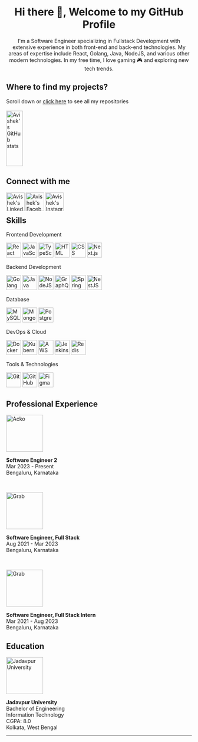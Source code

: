 <h1 align="center"> Hi there 👋, Welcome to my GitHub Profile<br/> </h1> 

<p align="center">
I'm a Software Engineer specializing in Fullstack Development with extensive experience in both front-end and back-end technologies. My areas of expertise include React, Golang, Java, NodeJS, and various other modern technologies. In my free time, I love gaming 🎮 and exploring new tech trends. </p>

## Where to find my projects?

Scroll down or [click here](https://github.com/AvishekGhost?tab=repositories) to see all my repositories
<br/>
<br/>
<img aligh="left" src="https://github-readme-stats.vercel.app/api/top-langs/?username=AvishekGhost&hide_progress=true&theme=dracula" alt="Avishek's GitHub stats" width="30%" height="150" />


## Connect with me

<p>
<a href="https://www.linkedin.com/in/avishekghost/">
  <img align="left" alt="Avishek's LinkedIn" width="50px" src="https://img.icons8.com/fluent/48/000000/linkedin.png" />
</a>
<a href="https://facebook.com/avishek.mondal53/">
  <img align="left" alt="Avishek's Facebook" width="50px" src="https://img.icons8.com/fluent/48/000000/facebook-new.png" />
</a>
<a href="https://www.instagram.com/avishek.mondal53/">
  <img align="left" alt="Avishek's Instagram" width="50px" src="https://img.icons8.com/fluent/48/000000/instagram-new.png" />
</a>
</p>

<br/>
<br/>


## Skills
<p>
Frontend Development
<p>
  <img src="https://img.icons8.com/color/48/000000/react-native.png" alt="React" width="40" height="40"/>
  <img src="https://img.icons8.com/color/48/000000/javascript.png" alt="JavaScript" width="40" height="40"/>
  <img src="https://img.icons8.com/color/48/000000/typescript.png" alt="TypeScript" width="40" height="40"/>
  <img src="https://img.icons8.com/color/48/000000/html-5.png" alt="HTML" width="40" height="40"/>
  <img src="https://img.icons8.com/color/48/000000/css3.png" alt="CSS" width="40" height="40"/>
  <img src="https://img.icons8.com/color/48/000000/nextjs.png" alt="Next.js" width="40" height="40"/>
</p>
</p>

<p>
Backend Development
<p>
  <img src="https://img.icons8.com/color/48/000000/golang.png" alt="Golang" width="40" height="40"/>
  <img src="https://img.icons8.com/color/48/000000/java-coffee-cup-logo.png" alt="Java" width="40" height="40"/>
  <img src="https://img.icons8.com/color/48/000000/nodejs.png" alt="NodeJS" width="40" height="40"/>
  <img src="https://img.icons8.com/color/48/000000/graphql.png" alt="GraphQL" width="40" height="40"/>
  <img src="https://img.icons8.com/color/48/000000/spring-logo.png" alt="Spring Boot" width="40" height="40"/>
  <img src="https://img.icons8.com/color/48/000000/nestjs.png" alt="NestJS" width="40" height="40"/>
</p>
</p>

<p>
Database
<p>
  <img src="https://img.icons8.com/color/48/000000/mysql-logo.png" alt="MySQL" width="40" height="40"/>
  <img src="https://img.icons8.com/color/48/000000/mongodb.png" alt="MongoDB" width="40" height="40"/>
  <img src="https://img.icons8.com/color/48/000000/postgreesql.png" alt="PostgreSQL" width="40" height="40"/>
</p>
</p>

<p>
DevOps & Cloud
<p>
  <img src="https://img.icons8.com/color/48/000000/docker.png" alt="Docker" width="40" height="40"/>
  <img src="https://img.icons8.com/color/48/000000/kubernetes.png" alt="Kubernetes" width="40" height="40"/>
  <img src="https://img.icons8.com/color/48/000000/amazon-web-services.png" alt="AWS" width="40" height="40"/>
  <img src="https://img.icons8.com/color/48/000000/jenkins.png" alt="Jenkins" width="40" height="40"/>
  <img src="https://img.icons8.com/color/48/000000/redis.png" alt="Redis" width="40" height="40"/>
</p>
</p>

<p>
Tools & Technologies
<p>
  <img src="https://img.icons8.com/color/48/000000/git.png" alt="Git" width="40" height="40"/>
  <img src="https://img.icons8.com/color/48/000000/github.png" alt="GitHub" width="40" height="40"/>
  <img src="https://img.icons8.com/color/48/000000/figma.png" alt="Figma" width="40" height="40"/>
</p>
</p>

## Professional Experience

<p>
  <img src="https://upload.wikimedia.org/wikipedia/en/e/e6/Official_logo_of_Acko.png" alt="Acko" width="100"/>
</p>
<p>
   <b>Software Engineer 2 </b><br/>Mar 2023 - Present <br/>
  Bengaluru, Karnataka
</p>
<br/>

<p>
    <img src="https://upload.wikimedia.org/wikipedia/en/thumb/1/12/Grab_%28application%29_logo.svg/440px-Grab_%28application%29_logo.svg.png" alt="Grab" width="100"/>
</p>
<p>
  <b>Software Engineer, Full Stack</b> <br/>Aug 2021 - Mar 2023<br/>
  Bengaluru, Karnataka
</p>
<br/>

<p>
    <img src="https://upload.wikimedia.org/wikipedia/en/thumb/1/12/Grab_%28application%29_logo.svg/440px-Grab_%28application%29_logo.svg.png" alt="Grab" width="100"/>
</p>
<p>
  <b>Software Engineer, Full Stack Intern</b> <br/>Mar 2021 - Aug 2023<br/>
  Bengaluru, Karnataka
</p>


## Education

<p>
  <img src="https://upload.wikimedia.org/wikipedia/en/thumb/5/58/Jadavpur_University_Logo.svg/440px-Jadavpur_University_Logo.svg.png" alt="Jadavpur University" width="100"/>
</p>
<p>
  <b>Jadavpur University</b><br/>
  Bachelor of Engineering <br/>Information Technology <br/>CGPA: 8.0<br/>
  Kolkata, West Bengal
</p>

<hr/>
